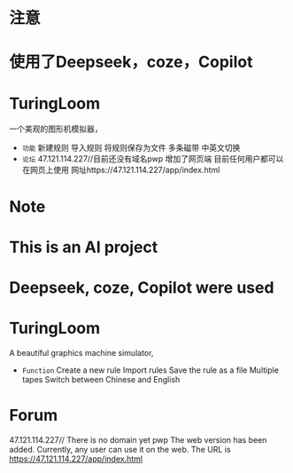 # 注意
# 使用了Deepseek，coze，Copilot


# TuringLoom
一个美观的图形机模拟器，
- `功能`
新建规则
导入规则
将规则保存为文件
多条磁带
中英文切换
- `论坛`
47.121.114.227//目前还没有域名pwp
  增加了网页端
  目前任何用户都可以在网页上使用
  网址https://47.121.114.227/app/index.html
# Note
# This is an AI project
# Deepseek, coze, Copilot were used


# TuringLoom
A beautiful graphics machine simulator,
- `Function`
Create a new rule
Import rules
Save the rule as a file
Multiple tapes
Switch between Chinese and English
# Forum
47.121.114.227// There is no domain yet pwp
The web version has been added.
Currently, any user can use it on the web.
The URL is https://47.121.114.227/app/index.html
